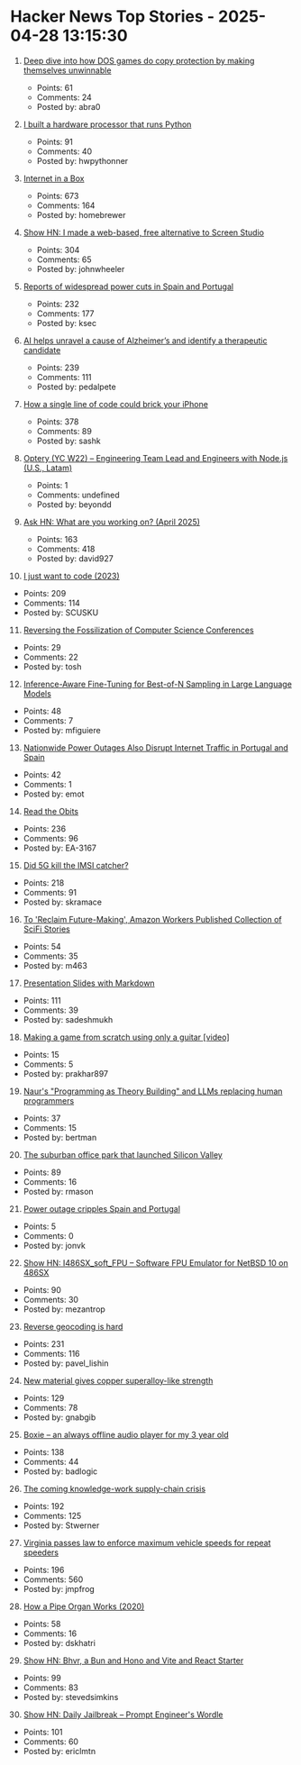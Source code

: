 # Hacker News Top Stories - 2025-04-28 13:15:30

1. [Deep dive into how DOS games do copy protection by making themselves unwinnable](https://mrwint.github.io/winter/writeup/writeup.html)
   - Points: 61
   - Comments: 24
   - Posted by: abra0

2. [I built a hardware processor that runs Python](https://www.runpyxl.com/gpio)
   - Points: 91
   - Comments: 40
   - Posted by: hwpythonner

3. [Internet in a Box](https://internet-in-a-box.org/)
   - Points: 673
   - Comments: 164
   - Posted by: homebrewer

4. [Show HN: I made a web-based, free alternative to Screen Studio](https://www.screenrecorder.me)
   - Points: 304
   - Comments: 65
   - Posted by: johnwheeler

5. [Reports of widespread power cuts in Spain and Portugal](https://www.bbc.com/news/live/c9wpq8xrvd9t)
   - Points: 232
   - Comments: 177
   - Posted by: ksec

6. [AI helps unravel a cause of Alzheimer’s and identify a therapeutic candidate](https://today.ucsd.edu/story/ai-helps-unravel-a-cause-of-alzheimers-disease-and-identify-a-therapeutic-candidate)
   - Points: 239
   - Comments: 111
   - Posted by: pedalpete

7. [How a single line of code could brick your iPhone](https://rambo.codes/posts/2025-04-24-how-a-single-line-of-code-could-brick-your-iphone)
   - Points: 378
   - Comments: 89
   - Posted by: sashk

8. [Optery (YC W22) – Engineering Team Lead and Engineers with Node.js (U.S., Latam)](https://jobs.ashbyhq.com/optery)
   - Points: 1
   - Comments: undefined
   - Posted by: beyondd

9. [Ask HN: What are you working on? (April 2025)](undefined)
   - Points: 163
   - Comments: 418
   - Posted by: david927

10. [I just want to code (2023)](https://www.zachbellay.com/daily/i-just-want-to-code/)
   - Points: 209
   - Comments: 114
   - Posted by: SCUSKU

11. [Reversing the Fossilization of Computer Science Conferences](https://cacm.acm.org/blogcacm/reversing-the-fossilization-of-computer-science-conferences/)
   - Points: 29
   - Comments: 22
   - Posted by: tosh

12. [Inference-Aware Fine-Tuning for Best-of-N Sampling in Large Language Models](https://arxiv.org/abs/2412.15287)
   - Points: 48
   - Comments: 7
   - Posted by: mfiguiere

13. [Nationwide Power Outages Also Disrupt Internet Traffic in Portugal and Spain](https://twitter.com/CloudflareRadar/status/1916811587408536055)
   - Points: 42
   - Comments: 1
   - Posted by: emot

14. [Read the Obits](https://thereader.mitpress.mit.edu/the-creativity-hack-no-one-told-you-about-read-the-obits/)
   - Points: 236
   - Comments: 96
   - Posted by: EA-3167

15. [Did 5G kill the IMSI catcher?](https://zetier.com/5g-imsi-catcher/)
   - Points: 218
   - Comments: 91
   - Posted by: skramace

16. [To 'Reclaim Future-Making', Amazon Workers Published Collection of SciFi Stories](https://afteramazon.world/)
   - Points: 54
   - Comments: 35
   - Posted by: m463

17. [Presentation Slides with Markdown](https://sli.dev)
   - Points: 111
   - Comments: 39
   - Posted by: sadeshmukh

18. [Making a game from scratch using only a guitar [video]](https://www.youtube.com/watch?v=wesICmc48UE)
   - Points: 15
   - Comments: 5
   - Posted by: prakhar897

19. [Naur's "Programming as Theory Building" and LLMs replacing human programmers](https://ratfactor.com/cards/naur-vs-llms)
   - Points: 37
   - Comments: 15
   - Posted by: bertman

20. [The suburban office park that launched Silicon Valley](https://thehustle.co/originals/the-suburban-office-park-that-launched-silicon-valley)
   - Points: 89
   - Comments: 16
   - Posted by: rmason

21. [Power outage cripples Spain and Portugal](https://www.politico.eu/article/huge-blackouts-cripple-power-supply-in-spain-and-portugal/)
   - Points: 5
   - Comments: 0
   - Posted by: jonvk

22. [Show HN: I486SX_soft_FPU – Software FPU Emulator for NetBSD 10 on 486SX](https://github.com/mezantrop/i486SX_soft_FPU)
   - Points: 90
   - Comments: 30
   - Posted by: mezantrop

23. [Reverse geocoding is hard](https://shkspr.mobi/blog/2025/04/reverse-geocoding-is-hard/)
   - Points: 231
   - Comments: 116
   - Posted by: pavel_lishin

24. [New material gives copper superalloy-like strength](https://news.lehigh.edu/new-material-gives-copper-superalloy-like-strength-0)
   - Points: 129
   - Comments: 78
   - Posted by: gnabgib

25. [Boxie – an always offline audio player for my 3 year old](https://mariozechner.at/posts/2025-04-20-boxie/)
   - Points: 138
   - Comments: 44
   - Posted by: badlogic

26. [The coming knowledge-work supply-chain crisis](https://worksonmymachine.substack.com/p/the-coming-knowledge-work-supply)
   - Points: 192
   - Comments: 125
   - Posted by: Stwerner

27. [Virginia passes law to enforce maximum vehicle speeds for repeat speeders](https://www.fastcompany.com/91323835/virginia-will-use-technology-to-slow-chronic-speeders-cars-and-other-states-are-rushing-to-join-in)
   - Points: 196
   - Comments: 560
   - Posted by: jmpfrog

28. [How a Pipe Organ Works (2020)](https://www.pipedreams.org/page/how-a-pipe-organ-works)
   - Points: 58
   - Comments: 16
   - Posted by: dskhatri

29. [Show HN: Bhvr, a Bun and Hono and Vite and React Starter](https://bhvr.dev)
   - Points: 99
   - Comments: 83
   - Posted by: stevedsimkins

30. [Show HN: Daily Jailbreak – Prompt Engineer's Wordle](https://www.vaultbreak.ai/daily-jailbreak)
   - Points: 101
   - Comments: 60
   - Posted by: ericlmtn


